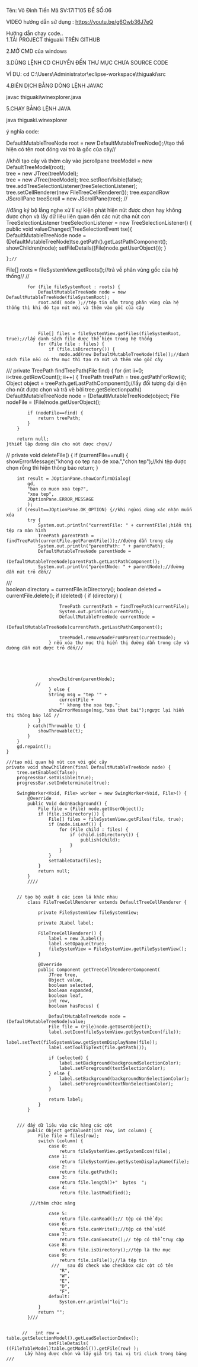 Tên: Võ Đình Tiến
Mã SV:17IT105
ĐỀ SỐ:06




VIDEO hướng dẫn sử dụng :	https://youtu.be/g6Owb36J7eQ		


Hướng dẫn chạy code..  
1.TẢI PROJECT thiguaki TRÊN GITHUB


2.MỞ CMD của windows



3.DÙNG LỆNH CD CHUYỂN ĐẾN THƯ MỤC CHƯA SOURCE CODE



VÍ DỤ:
cd C:\Users\Administrator\eclipse-workspace\thiguaki\src



4.BIÊN DỊCH BẰNG DÒNG LỆNH JAVAC


javac thiguaki\winexplorer.java



5.CHẠY BẰNG LỆNH JAVA


java thiguaki.winexplorer







ý nghĩa code:

DefaultMutableTreeNode root = new DefaultMutableTreeNode();//tạo thể hiện có tên root đóng vai trò là gốc của cây//



//khởi tạo cây và thêm cây vào jscrollpane
 treeModel = new DefaultTreeModel(root);              
 tree = new JTree(treeModel);                           
 tree = new JTree(treeModel);
 tree.setRootVisible(false);
 tree.addTreeSelectionListener(treeSelectionListener);
 tree.setCellRenderer(new FileTreeCellRenderer());
 tree.expandRow
 JScrollPane treeScroll = new JScrollPane(tree);  //




//đăng ký bộ lắng nghe xử lí sự kiện phát hiện nút được chọn hay không được chọn và lấy dữ liêu liên quan đến các nút cha nút con
 TreeSelectionListener treeSelectionListener = new TreeSelectionListener() {
                public void valueChanged(TreeSelectionEvent tse){
                    DefaultMutableTreeNode node =
                        (DefaultMutableTreeNode)tse.getPath().getLastPathComponent();
                    showChildren(node);
                    setFileDetails((File)node.getUserObject());
                }
        

    };//

 File[] roots = fileSystemView.getRoots();//trả về phân vùng gốc của hệ thống//
//


            for (File fileSystemRoot : roots) {
                DefaultMutableTreeNode node = new DefaultMutableTreeNode(fileSystemRoot);
                root.add( node );//tệp tin nằm trong phân vùng của hệ thống thì khi đó tạo nút mới và thêm vào gốc của cây
           


   
                File[] files = fileSystemView.getFiles(fileSystemRoot, true);//lấy danh sách file được thể hiện trong hệ thống
                for (File file : files) {
                    if (file.isDirectory()) {
                        node.add(new DefaultMutableTreeNode(file));//danh sách file nếu có thư mục thì tạo ra nút và thêm vào gốc cây




///
private TreePath findTreePath(File find) {
        for (int ii=0; ii<tree.getRowCount(); ii++) {
            TreePath treePath = tree.getPathForRow(ii);
            Object object = treePath.getLastPathComponent();//lấy đối tượng đại diện cho nút được chọn và trả vè bởi tree.getSelectionpath()
            DefaultMutableTreeNode node = (DefaultMutableTreeNode)object;
            File nodeFile = (File)node.getUserObject();

            if (nodeFile==find) {
                return treePath;
            }
        }
       
        return null;
    }thiết lập đường dãn cho nút được chọn//



//
private void deleteFile() {
        if (currentFile==null) {
            showErrorMessage("khong co tep nao de xoa.","chon tep");//khi tệp được chọn rỗng thì hiện thông báo
            return;
        }

        int result = JOptionPane.showConfirmDialog(
            gd,
            "ban co muon xoa tep?",
            "xoa tep",
            JOptionPane.ERROR_MESSAGE
            );
        if (result==JOptionPane.OK_OPTION) {//khi ngừoi dùng xác nhận muốn xóa
            try {
                System.out.println("currentFile: " + currentFile);hiển thị tệp ra màn hình
                TreePath parentPath = findTreePath(currentFile.getParentFile());//đường dẫn trong cây
                System.out.println("parentPath: " + parentPath);
                DefaultMutableTreeNode parentNode =
                    (DefaultMutableTreeNode)parentPath.getLastPathComponent();
                System.out.println("parentNode: " + parentNode);//đường dẫn nút trỏ đến//

             


 ///  
                boolean directory = currentFile.isDirectory();
                boolean deleted = currentFile.delete();
                if (deleted) {
                    if (directory) {
                   
                        TreePath currentPath = findTreePath(currentFile);
                        System.out.println(currentPath);
                        DefaultMutableTreeNode currentNode =
                            (DefaultMutableTreeNode)currentPath.getLastPathComponent();

                        treeModel.removeNodeFromParent(currentNode);
                    } nếu xóa thư mục thì hiển thị đường dẫn trong cây và đường dẫn nút được trỏ đến///





                    showChildren(parentNode);
               //
                    } else {
                    String msg = "tep '" +
                        currentFile +
                        "' khong the xoa tep.";
                    showErrorMessage(msg,"xoa that bai");ngược lại hiển thị thông báo lỗi //
                }
            } catch(Throwable t) {
                showThrowable(t);
            }
        }
        gd.repaint();
    }

    ///tạo mối quan hệ nút con với gốc cây
    private void showChildren(final DefaultMutableTreeNode node) {
        tree.setEnabled(false);
        progressBar.setVisible(true);
        progressBar.setIndeterminate(true);

        SwingWorker<Void, File> worker = new SwingWorker<Void, File>() {
            @Override
            public Void doInBackground() {
                File file = (File) node.getUserObject();
                if (file.isDirectory()) {
                    File[] files = fileSystemView.getFiles(file, true); 
                    if (node.isLeaf()) {
                        for (File child : files) {
                            if (child.isDirectory()) {
                                publish(child);
                            }
                        }
                    }
                    setTableData(files);
                }
                return null;
            }
            ////

            
        // tạo bộ xuât ô các icon lá khác nhau    
            class FileTreeCellRenderer extends DefaultTreeCellRenderer {

                private FileSystemView fileSystemView;

                private JLabel label;

                FileTreeCellRenderer() {
                    label = new JLabel();
                    label.setOpaque(true);
                    fileSystemView = FileSystemView.getFileSystemView();
                }

                @Override
                public Component getTreeCellRendererComponent(
                    JTree tree,
                    Object value,
                    boolean selected,
                    boolean expanded,
                    boolean leaf,
                    int row,
                    boolean hasFocus) {

                    DefaultMutableTreeNode node = (DefaultMutableTreeNode)value;
                    File file = (File)node.getUserObject();
                    label.setIcon(fileSystemView.getSystemIcon(file));
                    label.setText(fileSystemView.getSystemDisplayName(file));
                    label.setToolTipText(file.getPath());

                    if (selected) {
                        label.setBackground(backgroundSelectionColor);
                        label.setForeground(textSelectionColor);
                    } else {
                        label.setBackground(backgroundNonSelectionColor);
                        label.setForeground(textNonSelectionColor);
                    }

                    return label;
                }
            }


        /// đẩy dữ liêu vào các hàng các cột    
            public Object getValueAt(int row, int column) {
                File file = files[row];
                switch (column) {
                    case 0:
                        return fileSystemView.getSystemIcon(file);
                    case 1:
                        return fileSystemView.getSystemDisplayName(file);
                    case 2:
                        return file.getPath();
                    case 3:
                        return file.length()+"  bytes  ";
                    case 4:
                        return file.lastModified();
                        
             ///thêm chức năng           
                        
                    case 5:
                        return file.canRead();// tệp có thể đọc 
                    case 6:
                        return file.canWrite();//tệp có thể viết
                    case 7:
                        return file.canExecute();// tệp có thể truy cập
                    case 8:
                        return file.isDirectory();//tệp là thư mục
                    case 9:
                        return file.isFile();//là tệp tin
                     ///   sau đó check vào checkbox các cột có tên 
                        "R",
                        "W",
                        "E",
                        "D",
                        "F",
                    default:
                        System.err.println("loi");
                }
                return "";
            }///
            
            
          //   int row = table.getSelectionModel().getLeadSelectionIndex();
                    setFileDetails( ((FileTableModel)table.getModel()).getFile(row) );
           Lấy hàng được chon và lấy giá trị tại vị trí click trong bảng ///
            
            
            







         
